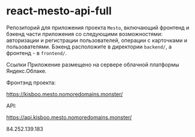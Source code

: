 # react-mesto-api-full
Репозиторий для приложения проекта `Mesto`, включающий фронтенд и бэкенд части приложения со следующими возможностями: авторизации и регистрации пользователей, операции с карточками и пользователями. Бэкенд расположите в директории `backend/`, а фронтенд - в `frontend/`. 
  
Ссылки
Приложение размещено на сервере облачной платформы Яндекс.Облаке.

Фронтэнд проекта:

https://kisboo.mesto.nomoredomains.monster/

API:

https://api.kisboo.mesto.nomoredomains.monster/

84.252.139.183
